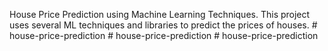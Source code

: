 House Price Prediction using Machine Learning Techniques. This project uses several ML techniques and libraries to predict the prices of houses.
#   h o u s e - p r i c e - p r e d i c t i o n  
 #   h o u s e - p r i c e - p r e d i c t i o n  
 #   h o u s e - p r i c e - p r e d i c t i o n  
 